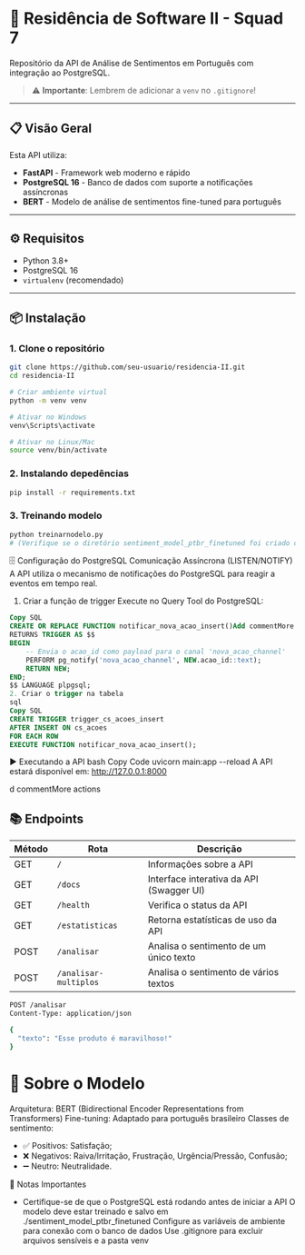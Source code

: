 # 🚀 Residência de Software II - Squad 7

Repositório da API de Análise de Sentimentos em Português com integração ao PostgreSQL.

> ⚠️ **Importante**: Lembrem de adicionar a `venv` no `.gitignore`!

---

## 📋 Visão Geral

Esta API utiliza:
- **FastAPI** - Framework web moderno e rápido
- **PostgreSQL 16** - Banco de dados com suporte a notificações assíncronas
- **BERT** - Modelo de análise de sentimentos fine-tuned para português

---

## ⚙️ Requisitos

- Python 3.8+
- PostgreSQL 16
- `virtualenv` (recomendado)

---

## 📦 Instalação

### 1. Clone o repositório

```bash
git clone https://github.com/seu-usuario/residencia-II.git
cd residencia-II

# Criar ambiente virtual
python -m venv venv

# Ativar no Windows
venv\Scripts\activate

# Ativar no Linux/Mac
source venv/bin/activate
```
### 2. Instalando depedências
```bash
pip install -r requirements.txt
```
### 3. Treinando modelo
```bash
python treinarnodelo.py
# (Verifique se o diretório sentiment_model_ptbr_finetuned foi criado corretamente.)
```

🗄️ Configuração do PostgreSQL
Comunicação Assíncrona (LISTEN/NOTIFY)
A API utiliza o mecanismo de notificações do PostgreSQL para reagir a eventos em tempo real.

1. Criar a função de trigger
Execute no Query Tool do PostgreSQL:
```sql
Copy SQL
CREATE OR REPLACE FUNCTION notificar_nova_acao_insert()Add commentMore actions
RETURNS TRIGGER AS $$
BEGIN
    -- Envia o acao_id como payload para o canal 'nova_acao_channel'
    PERFORM pg_notify('nova_acao_channel', NEW.acao_id::text);
    RETURN NEW;
END;
$$ LANGUAGE plpgsql;
2. Criar o trigger na tabela
sql
Copy SQL
CREATE TRIGGER trigger_cs_acoes_insert
AFTER INSERT ON cs_acoes
FOR EACH ROW
EXECUTE FUNCTION notificar_nova_acao_insert();
```
▶️ Executando a API
bash
Copy Code
uvicorn main:app --reload
A API estará disponível em: http://127.0.0.1:8000

d commentMore actions
## 📚 Endpoints

| Método | Rota                  | Descrição                                      |
|--------|-----------------------|-----------------------------------------------|
| GET    | `/`                   | Informações sobre a API                        |
| GET    | `/docs`               | Interface interativa da API (Swagger UI)      |
| GET    | `/health`             | Verifica o status da API                      |
| GET    | `/estatisticas`       | Retorna estatísticas de uso da API            |
| POST   | `/analisar`           | Analisa o sentimento de um único texto        |
| POST   | `/analisar-multiplos` | Analisa o sentimento de vários textos         |

``` bash
POST /analisar
Content-Type: application/json

{
  "texto": "Esse produto é maravilhoso!"
}
```

# 🧠 Sobre o Modelo
Arquitetura: BERT (Bidirectional Encoder Representations from Transformers)
Fine-tuning: Adaptado para português brasileiro
Classes de sentimento:
- ✅ Positivos: Satisfação;
- ❌ Negativos: Raiva/Irritação, Frustração, Urgência/Pressão, Confusão;
- ➖ Neutro: Neutralidade.

📝 Notas Importantes
- Certifique-se de que o PostgreSQL está rodando antes de iniciar a API
O modelo deve estar treinado e salvo em ./sentiment_model_ptbr_finetuned
Configure as variáveis de ambiente para conexão com o banco de dados
Use .gitignore para excluir arquivos sensíveis e a pasta venv
